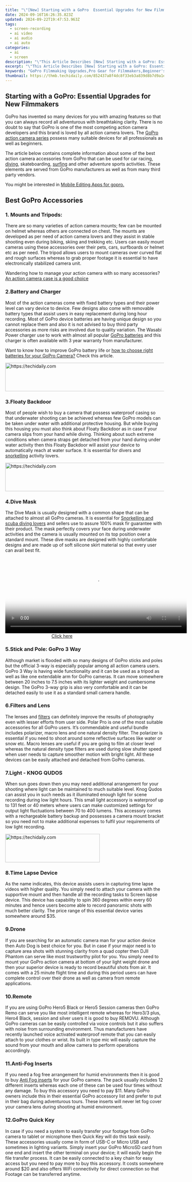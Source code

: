 ```yaml
---
title: "\"[New] Starting with a GoPro  Essential Upgrades for New Filmmakers\""
date: 2024-09-16T16:26:35.823Z
updated: 2024-09-22T19:47:53.963Z
tags: 
  - screen-recording
  - ai video
  - ai audio
  - ai auto
categories: 
  - ai
  - screen
description: "\"This Article Describes [New] Starting with a GoPro: Essential Upgrades for New Filmmakers\""
excerpt: "\"This Article Describes [New] Starting with a GoPro: Essential Upgrades for New Filmmakers\""
keywords: "GoPro Filmmaking Upgrades,Pro Gear for Filmmakers,Beginner's GoPro Tips,GoPro Essentials for Creators,Film Upgrade with GoPro,New GoPro Starter Kit,Essential GoPro Accessories"
thumbnail: https://thmb.techidaily.com/852437a8f4dc8f33eb3a839d8b7d9a1e3df217c9c33ef7947ef934470397fa43.jpg
---
```


## Starting with a GoPro: Essential Upgrades for New Filmmakers

GoPro has invented so many devices for you with amazing features so that you can always record all adventurous with breathtaking clarity. There is no doubt to say that GoPro is one of the most competing action camera developers and this brand is loved by all action camera lovers. The [GoPro action camera series](https://tools.techidaily.com/wondershare/filmora/download/) possess many suitable devices for all professionals as well as beginners.

The article below contains complete information about some of the best action camera accessories from GoPro that can be used for car racing, [diving](https://tools.techidaily.com/wondershare/filmora/download/), skateboarding, [surfing](https://tools.techidaily.com/wondershare/filmora/download/) and other adventure sports activities. These elements are served from GoPro manufacturers as well as from many third party vendors.

You might be interested in [Mobile Editing Apps for gopro.](https://tools.techidaily.com/wondershare/filmora/download/)

## Best GoPro Accessories

### 1. Mounts and Tripods:

There are so many varieties of action camera mounts; few can be mounted on helmet whereas others are connected on chest. The mounts are developed as per need of action camera lovers and they assist in stable shooting even during biking, skiing and trekking etc. Users can easily mount cameras using these accessories over their pets, cars, surfboards or helmet etc as per need. The tripod allows users to mount cameras over curved flat and rough surfaces whereas to grab proper footage it is essential to have electronically stabilized camera unit.

Wandering how to manage your action camera with so many accessories? [An action camera case is a good choice](https://tools.techidaily.com/wondershare/filmora/download/)

### 2.Battery and Charger

Most of the action cameras come with fixed battery types and their power level can vary device to device. Few designs also come with removable battery types that assist users in easy replacement during long hour recording. Most of GoPro device batteries are having unique design so you cannot replace them and also it is not advised to buy third party accessories as more risks are involved due to quality variation. The Wasabi Power charger use to work with almost all popular [GoPro batteries](https://tools.techidaily.com/wondershare/filmora/download/) and this charger is often available with 3 year warranty from manufacturer.

Want to know how to improve GoPro battery life or [how to choose right batteries for your GoPro Camera?](https://tools.techidaily.com/wondershare/filmora/download/) Check this article.

<!-- affiliate ads begin -->
<a href="https://appsumo.8odi.net/c/5597632/2075482/7443" target="_top" id="2075482">
  <img src="//a.impactradius-go.com/display-ad/7443-2075482" border="0" alt="https://techidaily.com" width="728" height="90"/>
</a>
<img height="0" width="0" src="https://appsumo.8odi.net/i/5597632/2075482/7443" style="position:absolute;visibility:hidden;" border="0" />
<!-- affiliate ads end -->

### 3.Floaty Backdoor

Most of people wish to buy a camera that possess waterproof casing so that underwater shooting can be achieved whereas few GoPro models can be taken under water with additional protective housing. But while buying this housing you must also think about Floaty Backdoor as in case if your camera slips from your hand while diving. Thinking about such extreme conditions when camera straps get detached from your hand during under water activity then this Floaty Backdoor will assist your device to automatically reach at water surface. It is essential for divers and [snorkelling](https://tools.techidaily.com/wondershare/filmora/download/) activity lovers.

<!-- affiliate ads begin -->
<a href="https://aligracehair.sjv.io/c/5597632/1902309/19272" target="_top" id="1902309">
  <img src="//a.impactradius-go.com/display-ad/19272-1902309" border="0" alt="https://techidaily.com" width="728" height="90"/>
</a>
<img height="0" width="0" src="https://aligracehair.sjv.io/i/5597632/1902309/19272" style="position:absolute;visibility:hidden;" border="0" />
<!-- affiliate ads end -->

### 4.Dive Mask

The Dive Mask is usually designed with a common shape that can be attached to almost all GoPro cameras. It is essential for [Snorkelling and scuba diving lovers](https://tools.techidaily.com/wondershare/filmora/download/) and sellers use to assure 100% mask fir guarantee with their product. The mask perfectly covers your face during underwater activities and the camera is usually mounted on its top position over a standard mount. These dive masks are designed with highly comfortable designs and are made up of soft silicone skirt material so that every user can avail best fit.

<!-- affiliate ads begin -->
<span id="1993645">
					<video width="576" height="240" style="cursor:pointer"
           poster="//a.impactradius-go.com/display-clicktoplayimage/1993645.png"
           onclick="if(!this.playClicked){this.play();this.setAttribute('controls',true);this.playClicked=true;}">
	   <source src="//a.impactradius-go.com/display-ad/22993-1993645">
	   <img src="//a.impactradius-go.com/display-clicktoplayimage/1993645.png" style="border: none; height: 100%; width: 100%; object-fit: contain">
	</video>
	<div style="width:360px;text-align:center"><a href="javascript:window.open(decodeURIComponent('https%3A%2F%2Fhomestyler.sjv.io%2Fc%2F5597632%2F1993645%2F22993'), '_blank');void(0);">Click here</a></div>
</span>
<img height="0" width="0" src="https://imp.pxf.io/i/5597632/1993645/22993" style="position:absolute;visibility:hidden;" border="0" />
<!-- affiliate ads end -->

### 5.Stick and Pole: GoPro 3 Way

Although market is flooded with so many designs of GoPro sticks and poles but the official 3-way is especially popular among all action camera users. GoPro 3 Way is having wide functionality and it can be used as a tripod as well as like one extendable arm for GoPro cameras. It can move somewhere between 20 inches to 7.5 inches with its lighter weight and cumbersome design. The GoPro 3-way grip is also very comfortable and it can be detached easily to use it as a standard small camera handle.

### 6.Filters and Lens

The lenses and [filters](https://tools.techidaily.com/wondershare/filmora/download/) can definitely improve the results of photography even with lesser efforts from user side. Polar Pro is one of the most suitable accessories for all GoPro users. It’s commendable and useful bundle includes polarizer, macro lens and one natural density filter. The polarizer is essential if you need to shoot around some reflective surfaces like water or snow etc. Macro lenses are useful if you are going to film at closer level whereas the natural density type filters are used during slow shutter speed when user needs to capture smoother motion with bright light. All these devices can be easily attached and detached from GoPro cameras.

### 7.Light - KNOG QUDOS

When sun goes down then you may need additional arrangement for your shooting where light can be maintained to much suitable level. Knog Qudos can assist you in such needs as it illuminated enough light for scene recording during low light hours. This small light accessory is waterproof up to 131 feet or 40 meters where users can make customized settings for output light fluctuations between 70 to 400 lumens. This accessory comes with a rechargeable battery backup and possesses a camera mount bracket so you need not to make additional expenses to fulfil your requirements of low light recording.

<!-- affiliate ads begin -->
<a href="https://laganoo.pxf.io/c/5597632/1484940/16446" target="_top" id="1484940">
  <img src="//a.impactradius-go.com/display-ad/16446-1484940" border="0" alt="https://techidaily.com" width="300" height="90"/>
</a>
<img height="0" width="0" src="https://laganoo.pxf.io/i/5597632/1484940/16446" style="position:absolute;visibility:hidden;" border="0" />
<!-- affiliate ads end -->

### 8.Time Lapse Device

As the name indicates, this device assists users in capturing time lapse videos with higher quality. You simply need to attach your camera with the supportive mount and then handle all the recording tasks to Screen lapse device. This device has capability to spin 360 degrees within every 60 minutes and hence users become able to record panoramic shots with much better clarity. The price range of this essential device varies somewhere around $35.

### 9.Drone

If you are searching for an automatic camera man for your action device then Auto Dog is best choice for you. But in case if your major need is to capture area shots with stunning clarity from a quad copter then DJII Phantom can serve like most trustworthy pilot for you. You simply need to mount your GoPro action camera at bottom of your light weight drone and then your superior device is ready to record beautiful shots from air. It comes with a 25 minute flight time and during this period users can have complete control over their drone as well as camera from remote applications.

### 10.Remote

If you are using GoPro Hero5 Black or Hero5 Session cameras then GoPro Remo can serve you like most intelligent remote whereas for Hero3/3 plus, Hero4 Black, session and silver users it is good to buy REMOVU. Although GoPro cameras can be easily controlled via voice controls but it also suffers with noise from surrounding environment. Thus manufacturers have recently launched voice activated waterproof remote that you can easily attach to your clothes or wrist. Its built in type mic will easily capture the sound from your mouth and allow camera to perform operations accordingly.

### 11.Anti-Fog Inserts

If you need a fog free arrangement for humid environments then it is good to buy [Anti Fog inserts](https://tools.techidaily.com/wondershare/filmora/download/) for your GoPro camera. The pack usually includes 12 different inserts whereas each one of these can be used four times without any damage. To buy this accessory you need to pay $11\. Many GoPro owners include this in their essential GoPro accessory list and prefer to put in their bag during adventurous tours. These inserts will never let fog cover your camera lens during shooting at humid environment.

### 12.GoPro Quick Key

In case if you need a system to easily transfer your footage from GoPro camera to tablet or microphone then Quick Key will do this task easily. These accessories usually come in form of USB-C or Micro USB and sometimes in lighting variants. Simply insert your GoPro MicroSD card from one end and insert the other terminal on your device; it will easily begin the file transfer process. It can be easily connected to a key chain for easy access but you need to pay more to buy this accessory. It costs somewhere around $20 and also offers WiFi connectivity for direct connection so that Footage can be transferred anytime.

<ins class="adsbygoogle"
     style="display:block"
     data-ad-format="autorelaxed"
     data-ad-client="ca-pub-7571918770474297"
     data-ad-slot="1223367746"></ins>

<ins class="adsbygoogle"
     style="display:block"
     data-ad-format="autorelaxed"
     data-ad-client="ca-pub-7571918770474297"
     data-ad-slot="1223367746"></ins>



<ins class="adsbygoogle"
     style="display:block"
     data-ad-client="ca-pub-7571918770474297"
     data-ad-slot="8358498916"
     data-ad-format="auto"
     data-full-width-responsive="true"></ins>




